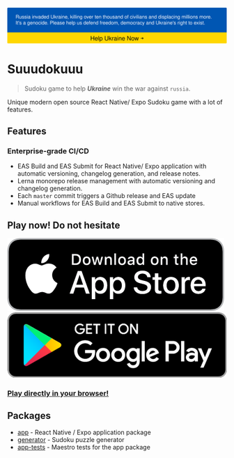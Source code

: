 [![Stand With Ukraine](https://raw.githubusercontent.com/vshymanskyy/StandWithUkraine/main/banner2-direct.svg)](https://stand-with-ukraine.pp.ua)

# Suuudokuuu

> Sudoku game to help **_Ukraine_** win the war against `russia`.

Unique modern open source React Native/ Expo Sudoku game with a lot of features.

## Features

### Enterprise-grade CI/CD

- EAS Build and EAS Submit for React Native/ Expo application with automatic versioning, changelog generation, and release notes.
- Lerna monorepo release management with automatic versioning and changelog generation.
- Each `master` commit triggers a Github release and EAS update
- Manual workflows for EAS Build and EAS Submit to native stores.

## Play now! Do not hesitate

[![Download on the App Store](packages/app/assets/appstore-badge.png)](https://apps.apple.com/ua/app/suuudokuuu/id6449440933)
[![Download on the Play Market](packages/app/assets/google-play-badge.png)](https://apps.apple.com/ua/app/suuudokuuu/id6449440933)

### [Play directly in your browser!](https://www.suuudokuuu.com/)

## Packages

- [app](packages/app/readme.md) - React Native / Expo application package
- [generator](packages/generator/readme.md) - Sudoku puzzle generator
- [app-tests](tests/app-tests/readme.md) - Maestro tests for the app package
